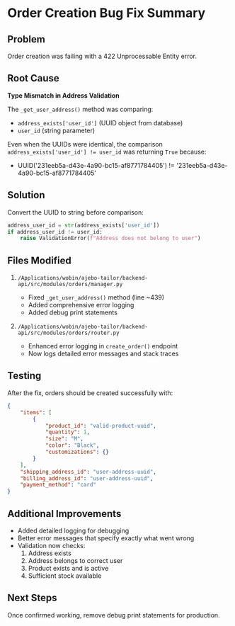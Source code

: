 # Order Creation Bug Fix Summary

## Problem
Order creation was failing with a 422 Unprocessable Entity error.

## Root Cause
**Type Mismatch in Address Validation**

The `_get_user_address()` method was comparing:
- `address_exists['user_id']` (UUID object from database)
- `user_id` (string parameter)

Even when the UUIDs were identical, the comparison `address_exists['user_id'] != user_id` was returning `True` because:
- UUID('231eeb5a-d43e-4a90-bc15-af8771784405') != '231eeb5a-d43e-4a90-bc15-af8771784405'

## Solution
Convert the UUID to string before comparison:
```python
address_user_id = str(address_exists['user_id'])
if address_user_id != user_id:
    raise ValidationError(f"Address does not belong to user")
```

## Files Modified
1. `/Applications/wobin/ajebo-tailor/backend-api/src/modules/orders/manager.py`
   - Fixed `_get_user_address()` method (line ~439)
   - Added comprehensive error logging
   - Added debug print statements

2. `/Applications/wobin/ajebo-tailor/backend-api/src/modules/orders/router.py`
   - Enhanced error logging in `create_order()` endpoint
   - Now logs detailed error messages and stack traces

## Testing
After the fix, orders should be created successfully with:
```json
{
    "items": [
        {
            "product_id": "valid-product-uuid",
            "quantity": 1,
            "size": "M",
            "color": "Black",
            "customizations": {}
        }
    ],
    "shipping_address_id": "user-address-uuid",
    "billing_address_id": "user-address-uuid",
    "payment_method": "card"
}
```

## Additional Improvements
- Added detailed logging for debugging
- Better error messages that specify exactly what went wrong
- Validation now checks:
  1. Address exists
  2. Address belongs to correct user
  3. Product exists and is active
  4. Sufficient stock available

## Next Steps
Once confirmed working, remove debug print statements for production.
